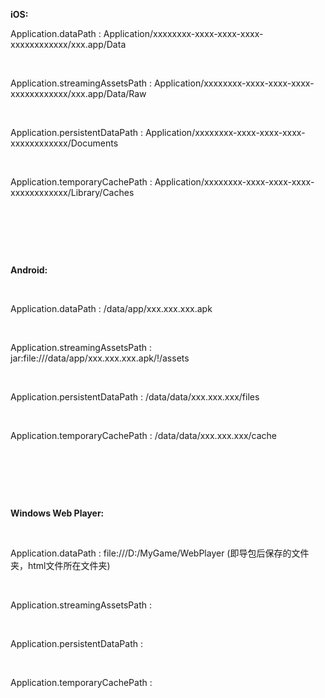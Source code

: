 **iOS:**

Application.dataPath : Application/xxxxxxxx-xxxx-xxxx-xxxx-xxxxxxxxxxxx/xxx.app/Data

 

Application.streamingAssetsPath : Application/xxxxxxxx-xxxx-xxxx-xxxx-xxxxxxxxxxxx/xxx.app/Data/Raw

 

Application.persistentDataPath : Application/xxxxxxxx-xxxx-xxxx-xxxx-xxxxxxxxxxxx/Documents

 

Application.temporaryCachePath : Application/xxxxxxxx-xxxx-xxxx-xxxx-xxxxxxxxxxxx/Library/Caches

 

 

 

**Android:**

 

Application.dataPath : /data/app/xxx.xxx.xxx.apk

 

Application.streamingAssetsPath : jar:file:///data/app/xxx.xxx.xxx.apk/!/assets

 

Application.persistentDataPath : /data/data/xxx.xxx.xxx/files

 

Application.temporaryCachePath : /data/data/xxx.xxx.xxx/cache

 

 

 

**Windows Web Player:**

 

Application.dataPath : file:///D:/MyGame/WebPlayer (即导包后保存的文件夹，html文件所在文件夹)

 

Application.streamingAssetsPath :

 

Application.persistentDataPath :

 

Application.temporaryCachePath :
